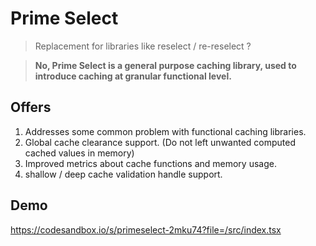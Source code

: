 # Prime Select

> Replacement for libraries like reselect / re-reselect ?

> **No, Prime Select is a general purpose caching library, used to introduce caching at granular functional level.**

## Offers

1. Addresses some common problem with functional caching libraries.
2. Global cache clearance support. (Do not left unwanted computed cached values in memory)
3. Improved metrics about cache functions and memory usage.
4. shallow / deep cache validation handle support.

## Demo

https://codesandbox.io/s/primeselect-2mku74?file=/src/index.tsx
